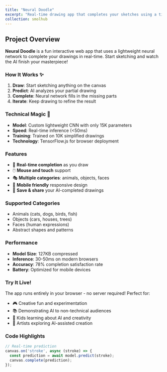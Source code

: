 ```yaml
---
title: "Neural Doodle"
excerpt: "Real-time drawing app that completes your sketches using a tiny neural network! Draw half a cat and watch AI complete it magically. 🎨<br/><img src='/images/500x300.png'>"
collection: smolhub
---
```


## Project Overview
**Neural Doodle** is a fun interactive web app that uses a lightweight neural network to complete your drawings in real-time. Start sketching and watch the AI finish your masterpiece!

### How It Works ✨
1. **Draw**: Start sketching anything on the canvas
2. **Predict**: AI analyzes your partial drawing
3. **Complete**: Neural network fills in the missing parts
4. **Iterate**: Keep drawing to refine the result

### Technical Magic 🧠
- **Model**: Custom lightweight CNN with only 15K parameters
- **Speed**: Real-time inference (<50ms)
- **Training**: Trained on 10K simplified drawings
- **Technology**: TensorFlow.js for browser deployment

### Features
- 🎨 **Real-time completion** as you draw
- 🖱️ **Mouse and touch** support
- 🎭 **Multiple categories**: animals, objects, faces
- 📱 **Mobile friendly** responsive design
- 💾 **Save & share** your AI-completed drawings

### Supported Categories
- Animals (cats, dogs, birds, fish)
- Objects (cars, houses, trees)  
- Faces (human expressions)
- Abstract shapes and patterns

### Performance
- **Model Size**: 127KB compressed
- **Inference**: 30-50ms on modern browsers
- **Accuracy**: 78% completion satisfaction rate
- **Battery**: Optimized for mobile devices

### Try It Live!
The app runs entirely in your browser - no server required! Perfect for:
- 🎮 Creative fun and experimentation
- 📚 Demonstrating AI to non-technical audiences  
- 🧒 Kids learning about AI and creativity
- 🎨 Artists exploring AI-assisted creation

### Code Highlights
```javascript
// Real-time prediction
canvas.on('stroke', async (stroke) => {
  const prediction = await model.predict(stroke);
  canvas.complete(prediction);
});
```
